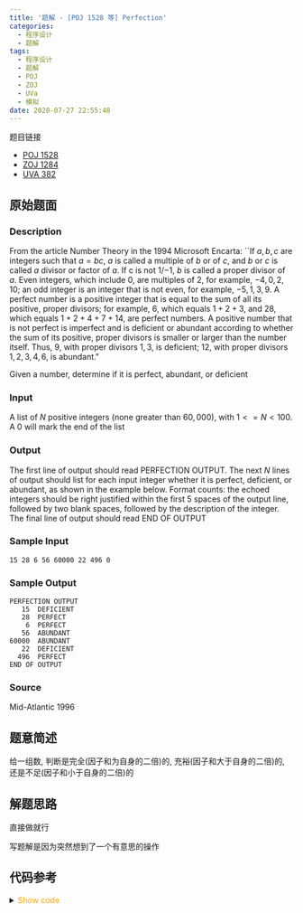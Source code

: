 ```yaml
---
title: '题解 - [POJ 1528 等] Perfection'
categories:
  - 程序设计
  - 题解
tags:
  - 程序设计
  - 题解
  - POJ
  - ZOJ
  - UVa
  - 模拟
date: 2020-07-27 22:55:48
---
```

题目链接

- [POJ 1528](http://poj.org/problem?id=1528)
- [ZOJ 1284](https://vjudge.net/problem/ZOJ-1284/origin)
- [UVA 382](https://vjudge.net/problem/UVA-382/origin)

<!-- more -->

## 原始题面

### Description

From the article Number Theory in the 1994 Microsoft Encarta: ``If $a, b, c$ are integers such that $a = bc$, $a$ is called a multiple of $b$ or of $c$, and $b$ or $c$ is called $a$ divisor or factor of $a$. If c is not $1$/$-1$, $b$ is called a proper divisor of $a$. Even integers, which include $0$, are multiples of $2$, for example, $-4, 0, 2, 10$; an odd integer is an integer that is not even, for example, $-5, 1, 3, 9$. A perfect number is a positive integer that is equal to the sum of all its positive, proper divisors; for example, $6$, which equals $1 + 2 + 3$, and $28$, which equals $1 + 2 + 4 + 7 + 14$, are perfect numbers. A positive number that is not perfect is imperfect and is deficient or abundant according to whether the sum of its positive, proper divisors is smaller or larger than the number itself. Thus, $9$, with proper divisors $1, 3$, is deficient; $12$, with proper divisors $1, 2, 3, 4, 6$, is abundant."

Given a number, determine if it is perfect, abundant, or deficient

### Input

A list of $N$ positive integers (none greater than $60,000$), with $1 <= N < 100$. A $0$ will mark the end of the list

### Output

The first line of output should read PERFECTION OUTPUT. The next $N$ lines of output should list for each input integer whether it is perfect, deficient, or abundant, as shown in the example below. Format counts: the echoed integers should be right justified within the first $5$ spaces of the output line, followed by two blank spaces, followed by the description of the integer. The final line of output should read END OF OUTPUT

### Sample Input

```input1
15 28 6 56 60000 22 496 0
```

### Sample Output

```output1
PERFECTION OUTPUT
   15  DEFICIENT
   28  PERFECT
    6  PERFECT
   56  ABUNDANT
60000  ABUNDANT
   22  DEFICIENT
  496  PERFECT
END OF OUTPUT
```

### Source

Mid-Atlantic 1996

## 题意简述

给一组数, 判断是完全(因子和为自身的二倍)的, 充裕(因子和大于自身的二倍)的, 还是不足(因子和小于自身的二倍)的

## 解题思路

直接做就行

写题解是因为突然想到了一个有意思的操作

## 代码参考

<details>
<summary><font color='orange'>Show code</font></summary>

```cpp
/*
 * @Author: Tifa
 * @LastEditTime: 2020-07-27 22:55:48
 * @Description: POJ 1528, ZOJ 1284, UVA 382
 */
const char status[][15] = {"DEFICIENT", "PERFECT", "ABUNDANT"};
int main() {
  puts("PERFECTION OUTPUT");
  int n;
  while (scanf("%d", &n) && n) {
    if (n == 1) {
      puts("    1  DEFICIENT");
      continue;
    }
    int cnt = 1;
    for (int i = 2; i <= sqrt(n + 0.5); ++i)
      if (n % i == 0) {
        cnt += i;
        if (i != n / i) cnt += n / i;
      }
    // look here
    printf("%5d  %s\n", n, status[(n < cnt) + (n <= cnt)]);
  }
  puts("END OF OUTPUT");
}
```

</details>
